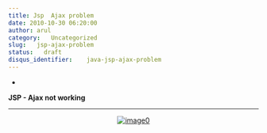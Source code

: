 ```yaml
---
title: Jsp  Ajax problem
date: 2010-10-30 06:20:00
author: arul
category:   Uncategorized
slug:   jsp-ajax-problem
status:   draft
disqus_identifier:    java-jsp-ajax-problem
---
```

-
**JSP - Ajax not working**

------------------------------------------------------------------------

<div class="separator" style="clear: both; text-align: center;">

[![image0](http://3.bp.blogspot.com/_X5tq9y9xv2s/S9W6hw9EiqI/AAAAAAAAAN4/2iEOb-hsu-s/s320/Ajax+with+jsp.jpg)](http://3.bp.blogspot.com/_X5tq9y9xv2s/S9W6hw9EiqI/AAAAAAAAAN4/2iEOb-hsu-s/s1600/Ajax+with+jsp.jpg)

</div>
